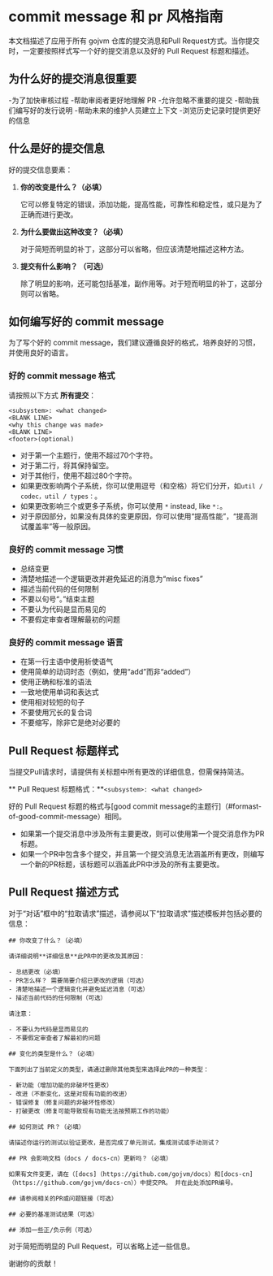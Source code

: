 # commit message 和 pr 风格指南

本文档描述了应用于所有 gojvm 仓库的提交消息和Pull Request方式。当你提交时，一定要按照样式写一个好的提交消息以及好的 Pull Request 标题和描述。

## 为什么好的提交消息很重要

-为了加快审核过程
   -帮助审阅者更好地理解 PR
   -允许忽略不重要的提交
-帮助我们编写好的发行说明
-帮助未来的维护人员建立上下文
   -浏览历史记录时提供更好的信息
   
## 什么是好的提交信息

好的提交信息要素：

1. **你的改变是什么？（必填）**

    它可以修复特定的错误，添加功能，提高性能，可靠性和稳定性，或只是为了正确而进行更改。
     
2. **为什么要做出这种改变？（必填）**

    对于简短而明显的补丁，这部分可以省略，但应该清楚地描述这种方法。
    
3. **提交有什么影响？ （可选）**

     除了明显的影响，还可能包括基准，副作用等。对于短而明显的补丁，这部分则可以省略。

## 如何编写好的 commit message

为了写个好的 commit message，我们建议遵循良好的格式，培养良好的习惯，并使用良好的语言。

### 好的 commit message 格式

请按照以下方式 **所有提交**：

```
<subsystem>: <what changed>
<BLANK LINE>
<why this change was made>
<BLANK LINE>
<footer>(optional)
```

- 对于第一个主题行，使用不超过70个字符。
- 对于第二行，将其保持留空。
- 对于其他行，使用不超过80个字符。
- 如果更改影响两个子系统，你可以使用逗号（和空格）将它们分开，如`util / codec，util / types：`。
- 如果更改影响三个或更多子系统，你可以使用 `*` instead, like `*:`。
- 对于原因部分，如果没有具体的变更原因，你可以使用“提高性能”，“提高测试覆盖率”等一般原因。

### 良好的 commit message 习惯

- 总结变更
- 清楚地描述一个逻辑更改并避免延迟的消息为“misc fixes”
- 描述当前代码的任何限制
- 不要以句号“。”结束主题
- 不要认为代码是显而易见的
- 不要假定审查者理解最初的问题

### 良好的 commit message 语言

- 在第一行主语中使用祈使语气
- 使用简单的动词时态（例如，使用“add”而非“added”）
- 使用正确和标准的语法
- 一致地使用单词和表达式
- 使用相对较短的句子
- 不要使用冗长的复合词
- 不要缩写，除非它是绝对必要的

## Pull Request 标题样式

当提交Pull请求时，请提供有关标题中所有更改的详细信息，但需保持简洁。

** Pull Request 标题格式：**`<subsystem>: <what changed>`

好的 Pull Request 标题的格式与[good commit message的主题行]（#formast-of-good-commit-message）相同。

- 如果第一个提交消息中涉及所有主要更改，则可以使用第一个提交消息作为PR标题。
- 如果一个PR中包含多个提交，并且第一个提交消息无法涵盖所有更改，则编写一个新的PR标题，该标题可以涵盖此PR中涉及的所有主要更改。

## Pull Request 描述方式

对于“对话”框中的“拉取请求”描述，请参阅以下“拉取请求”描述模板并包括必要的信息：

```
## 你改变了什么？（必填）

请详细说明**详细信息**此PR中的更改及其原因：

- 总结更改（必填）
- PR怎么样？ 需要简要介绍已更改的逻辑（可选）
- 清楚地描述一个逻辑变化并避免延迟消息（可选）
- 描述当前代码的任何限制（可选）

请注意：

- 不要认为代码是显而易见的
- 不要假定审查者了解最初的问题

## 变化的类型是什么？（必填）

下面列出了当前定义的类型，请通过删除其他类型来选择此PR的一种类型：

- 新功能（增加功能的非破坏性更改）
- 改进（不断变化，这是对现有功能的改进）
- 错误修复（修复问题的非破坏性修改）
- 打破更改（修复可能导致现有功能无法按预期工作的功能）
 
## 如何测试 PR？（必填）

请描述你运行的测试以验证更改，是否完成了单元测试，集成测试或手动测试？

## PR 会影响文档（docs / docs-cn）更新吗？（必填）

如果有文件变更，请在（[docs]（https://github.com/gojvm/docs）和[docs-cn]（https://github.com/gojvm/docs-cn））中提交PR。 并在此处添加PR编号。

## 请参阅相关的PR或问题链接（可选）

## 必要的基准测试结果（可选）

## 添加一些正/负示例（可选）
```

对于简短而明显的 Pull Request，可以省略上述一些信息。

谢谢你的贡献！
